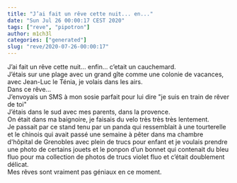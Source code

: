 ```yaml
---
title: "J’ai fait un rêve cette nuit... en..."
date: "Sun Jul 26 00:00:17 CEST 2020"
tags: ["reve", "pipotron"]
author: m1ch3l
categories: ["generated"]
slug: "reve/2020-07-26-00:00:17"
---
```


J’ai fait un rêve cette nuit... enfin... c’etait un cauchemard.<br>
J’étais sur une plage avec un grand gîte comme une colonie de vacances, avec Jean-Luc le Ténia, je volais dans les airs.<br>
Dans ce rêve...<br>
J’envoyais un SMS à mon sosie parfait pour lui dire "je suis en train de rêver de toi"<br>
J’étais dans le sud avec mes parents, dans la provence.<br>
On était dans ma baignoire, je faisais du velo très très très lentement.<br>
Je passait par ce stand tenu par un panda qui ressemblait à une tourterelle et le chinois qui avait passé une semaine à pêter dans ma chambre d'hôpital de Grenobles avec plein de trucs pour enfant et je voulais prendre une photo de certains jouets et le ponpon d’un bonnet qui contenait du bleu fluo pour ma collection de photos de trucs violet fluo et c’était doublement délicat.<br>
Mes rêves sont vraiment pas géniaux en ce moment.<br>
